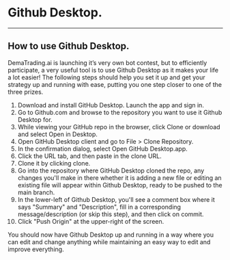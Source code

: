 # Github Desktop.
***
## How to use Github Desktop.

DemaTrading.ai is launching it’s very own bot contest, but to efficiently participate, a very useful tool is to use Github Desktop as it makes your life a lot easier! The following steps should help you set it up and get your strategy up and running with ease, putting you one step closer to one of the three prizes. 

1. Download and install GitHub Desktop. Launch the app and sign in.
2. Go to Github.com and browse to the repository you want to use it Github Desktop for.
3. While viewing your GitHub repo in the browser, click Clone or download and select Open in Desktop.
4. Open GitHub Desktop client and go to File > Clone Repository.
5. In the confirmation dialog, select Open GitHub Desktop.app.
6. Click the URL tab, and then paste in the clone URL.
7. Clone it by clicking clone.
8. Go into the repository where GitHub Desktop cloned the repo, any changes you'll make in there whether it is adding a new file or editing an existing file will appear within Github Desktop, ready to be pushed to the main branch.
9. In the lower-left of Github Desktop, you'll see a comment box where it says "Summary" and "Description", fill in a corresponding message/description (or skip this step), and then click on commit.
10. Click "Push Origin" at the upper-right of the screen.

You should now have Github Desktop up and running in a way where you can edit and change anything while maintaining an easy way to edit and improve everything.





